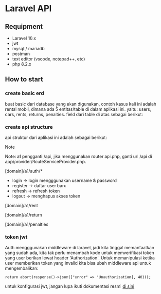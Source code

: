 
# Laravel API
## Requipment
- Laravel 10.x
- jwt
- mysql / mariadb
- postman
- text editor (vscode, notepad++, etc)
- php 8.2.x
## How to start
### create basic erd
buat basic dari database yang akan digunakan, contoh kasus kali ini adalah rental mobil, dimana ada 5 entitas/table di dalam aplikasi ini. yaitu: users, cars, rents, returns, penalties. 
field dari table di atas sebagai berikut:
[](url_foto)

### create api structure
api struktur dari aplikasi ini adalah sebagai berikut:

> [!NOTE]  
> Note: a1 pengganti /api, jika menggunakan router api.php, ganti url /api di app/provider/RouteServiceProvider.php.

[domain]/a1/auth/*

- login -> login mengggunakan username & password
- register -> daftar user baru
- refresh -> refresh token
- logout -> menghapus akses token

[domain]/a1/rent

[domain]/a1/return

[domain]/a1/penalties

### token jwt
Auth mengggunakan middleware di laravel, jadi kita tinggal memanfaatkan yang sudah ada, kita tak perlu menambah kode untuk memverifikasi token yang user berikan lewat header 'Authorization'.
Untuk memanipulasi ketika user memberikan token yang invalid kita bisa ubah middleware api untuk mengembalikan:
```
return abort(response()->json(["error" => "Unauthorization], 401));
```
untuk konfigurasi jwt, jangan lupa ikuti dokumentasi resmi [di sini](https://jwt-auth.readthedocs.io/en/develop/laravel-installation/)
